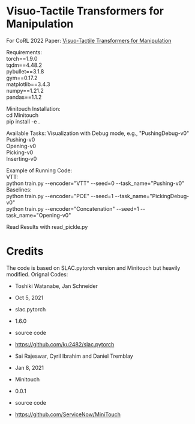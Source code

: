 # Visuo-Tactile Transformers for Manipulation
For CoRL 2022 Paper: [Visuo-Tactile Transformers for Manipulation](https://arxiv.org/abs/2210.00121)

Requirements:<br />
torch==1.9.0<br />
tqdm==4.48.2<br />
pybullet==3.1.8<br />
gym==0.17.2<br />
matplotlib==3.4.3<br />
numpy==1.21.2<br />
pandas==1.1.2<br />

Minitouch Installation:<br />
cd Minitouch<br />
pip install -e .<br />

Available Tasks: Visualization with Debug mode, e.g., "PushingDebug-v0"<br />
Pushing-v0<br />
Opening-v0<br />
Picking-v0<br />
Inserting-v0<br />


Example of Running Code:<br />
VTT:<br />
python train.py --encoder="VTT" --seed=0 --task_name="Pushing-v0"<br />
Baselines:<br />
python train.py --encoder="POE" --seed=1 --task_name="PickingDebug-v0"<br />
python train.py --encoder="Concatenation" --seed=1 --task_name="Opening-v0"<br />

Read Results with read_pickle.py<br />

# Credits<br />
The code is based on SLAC.pytorch version and Minitouch but heavily modified.
Orignal Codes:

- Toshiki Watanabe, Jan Schneider
- Oct 5, 2021
- slac.pytorch
- 1.6.0
- source code
- https://github.com/ku2482/slac.pytorch

- Sai Rajeswar, Cyril Ibrahim and Daniel Tremblay
- Jan 8, 2021
- Minitouch
- 0.0.1
- source code
- https://github.com/ServiceNow/MiniTouch
